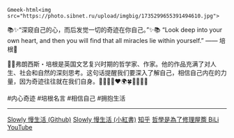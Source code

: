 `Gmeek-html<img src="https://photo.sibnet.ru/upload/imgbig/1735299655391494610.jpg">`

📚✨“深窥自己的心，而后发觉一切的奇迹在你自己。”✨📚
“Look deep into your own heart, and then you will find that all miracles lie within yourself.”
—— 培根🌟
	
🌈📖弗朗西斯・培根是英国文艺复兴时期的哲学家、作家。他的作品充满了对人生、社会和自然的深刻思考。这句话提醒我们要深入了解自己，相信自己内在的力量，因为奇迹往往就在我们自身。💪🎯✨🌈❤️🌍🍀🐾🚀🎉🎨
	
#内心奇迹 #培根名言 #相信自己 #拥抱生活 

----------------------------------------------------------------------------------------

[Slowly 慢生活 (Github)](https://lacoutume.github.io/)
[Slowly 慢生活 (小紅書)](https://www.xiaohongshu.com/user/profile/6255629e000000000d0325e1)
[知乎](https://www.zhihu.com/people/21-22-91-42-79)
[哲學是為了修理屋簷 BiLi](https://space.bilibili.com/1703497042/?spm_id_from=333.999.0.0)
[YouTube](https://www.youtube.com/@zulallamuahai/videos)
